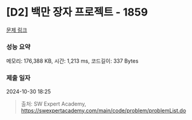 # [D2] 백만 장자 프로젝트 - 1859 

[문제 링크](https://swexpertacademy.com/main/code/problem/problemDetail.do?contestProbId=AV5LrsUaDxcDFAXc) 

### 성능 요약

메모리: 176,388 KB, 시간: 1,213 ms, 코드길이: 337 Bytes

### 제출 일자

2024-10-30 18:25



> 출처: SW Expert Academy, https://swexpertacademy.com/main/code/problem/problemList.do